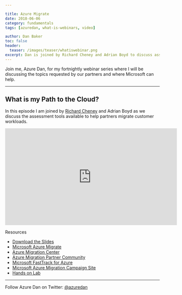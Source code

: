```yaml
---

title: Azure Migrate
date: 2018-06-06
category: fundamentals
tags: [azuredan, what-is-webinars, video]

author: Dan Baker
toc: false
header:
  teaser: /images/teaser/whatiswebinar.png
excerpt: Dan is joined by Richard Cheney and Adrian Boyd to discuss assessment tools to help partners and customers move workloads to Azure.
---
```


Join me, Azure Dan, for my fortnightly webinar series where I will be discussing the topics requested by our partners and where Microsoft can help.

----------

## What is my Path to the Cloud?

In this episode I am joined by [Richard Cheney](https://twitter.com/RichCheneyAzure) and Adrian Boyd as we discuss the assessment tools available to help partners migrate customer workloads.

<iframe width="560" height="315" src="https://www.youtube.com/embed/WNP5tRdXsv4?rel=0" frameborder="0" allow="autoplay; encrypted-media" allowfullscreen></iframe>

Resources

* [Download the Slides](https://1drv.ms/p/s!AtMM4n9Lb8PKkZ0t9t0ftbvajZc-2w)
* [Microsoft Azure Migrate](https://azure.microsoft.com/en-us/services/azure-migrate/)
* [Azure Migration Center](https://azure.microsoft.com/en-gb/migration/)
* [Azure Migration Partner Community](https://techcommunity.microsoft.com/t5/Azure-Migration-Partner/ct-p/AzureMigrationPartner)
* [Microsoft FastTrack for Azure](https://azure.microsoft.com/en-gb/programs/azure-fasttrack/)
* [Microsoft Azure Migration Campaign Site](https://partner.microsoft.com/en-us/asset/collection/azure-migration-campaign#/)
* [Hands on Lab](https://aka.ms/azuremigrate_hol)

----------

Follow Azure Dan on Twitter: [@azuredan](https://twitter.com/azuredan)